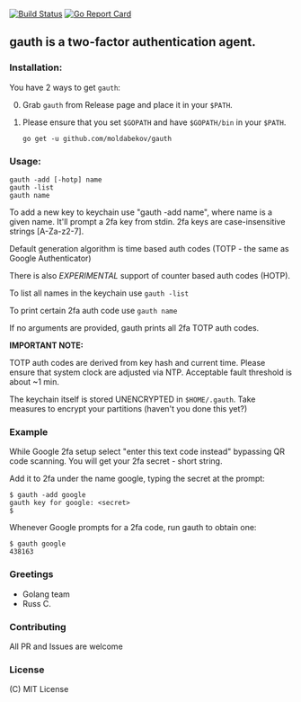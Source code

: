 [![Build Status](https://travis-ci.org/moldabekov/gauth.svg?branch=master)](https://travis-ci.org/moldabekov/gauth)
[![Go Report Card](https://goreportcard.com/badge/github.com/moldabekov/gauth)](https://goreportcard.com/report/github.com/moldabekov/gauth)
## gauth is a two-factor authentication agent.

### Installation:

You have 2 ways to get `gauth`:

0. Grab `gauth` from Release page and place it in your `$PATH`.

1. Please ensure that you set `$GOPATH` and have `$GOPATH/bin` in your `$PATH`.

	`go get -u github.com/moldabekov/gauth`
	
### Usage:

	gauth -add [-hotp] name
	gauth -list
	gauth name

To add a new key to keychain use "gauth -add name", where name is a given name.
It'll prompt a 2fa key from stdin. 2fa keys are case-insensitive strings [A-Za-z2-7].

Default generation algorithm is time based auth codes
(TOTP - the same as Google Authenticator)

There is also *EXPERIMENTAL* support of counter based auth codes (HOTP).

To list all names in the keychain use `gauth -list`

To print certain 2fa auth code use `gauth name`

If no arguments are provided, gauth prints all 2fa TOTP auth codes.

**IMPORTANT NOTE:**

TOTP auth codes are derived from key hash and current time.
Please ensure that system clock are adjusted via NTP.
Acceptable fault threshold is about ~1 min.

The keychain itself is stored UNENCRYPTED in `$HOME/.gauth`.
Take measures to encrypt your partitions (haven't you done this yet?)

### Example

While Google 2fa setup select "enter this text code instead" bypassing QR code scanning. You will get your 2fa secret - short string.

Add it to 2fa under the name google, typing the secret at the prompt:

	$ gauth -add google
	gauth key for google: <secret>
	$

Whenever Google prompts for a 2fa code, run gauth to obtain one:

	$ gauth google
	438163

### Greetings
 - Golang team
 - Russ C.

### Contributing
All PR and Issues are welcome

### License
(C) MIT License
